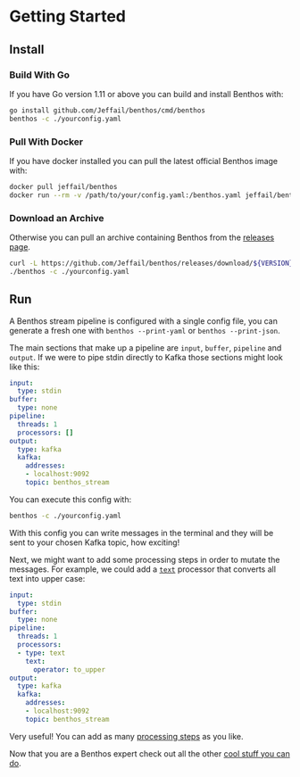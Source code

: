 Getting Started
===============

## Install

### Build With Go

If you have Go version 1.11 or above you can build and install Benthos with:

``` sh
go install github.com/Jeffail/benthos/cmd/benthos
benthos -c ./yourconfig.yaml
```

### Pull With Docker

If you have docker installed you can pull the latest official Benthos image
with:

``` sh
docker pull jeffail/benthos
docker run --rm -v /path/to/your/config.yaml:/benthos.yaml jeffail/benthos
```

### Download an Archive

Otherwise you can pull an archive containing Benthos from the
[releases page](https://github.com/Jeffail/benthos/releases).

``` sh
curl -L https://github.com/Jeffail/benthos/releases/download/${VERSION}/benthos_${VERSION}_linux_amd64.tar.gz | tar xz
./benthos -c ./yourconfig.yaml
```

## Run

A Benthos stream pipeline is configured with a single config file, you can
generate a fresh one with `benthos --print-yaml` or `benthos --print-json`.

The main sections that make up a pipeline are `input`, `buffer`, `pipeline` and
`output`. If we were to pipe stdin directly to Kafka those sections might look
like this:

``` yaml
input:
  type: stdin
buffer:
  type: none
pipeline:
  threads: 1
  processors: []
output:
  type: kafka
  kafka:
    addresses:
    - localhost:9092
    topic: benthos_stream
```

You can execute this config with:

``` sh
benthos -c ./yourconfig.yaml
```

With this config you can write messages in the terminal and they will be sent to
your chosen Kafka topic, how exciting!

Next, we might want to add some processing steps in order to mutate the
messages. For example, we could add a [`text`](./processors/README.md#text)
processor that converts all text into upper case:

``` yaml
input:
  type: stdin
buffer:
  type: none
pipeline:
  threads: 1
  processors:
  - type: text
    text:
      operator: to_upper
output:
  type: kafka
  kafka:
    addresses:
    - localhost:9092
    topic: benthos_stream
```

Very useful! You can add as many [processing steps](./processors/README.md) as
you like.

Now that you are a Benthos expert check out all the other
[cool stuff you can do](./README.md).